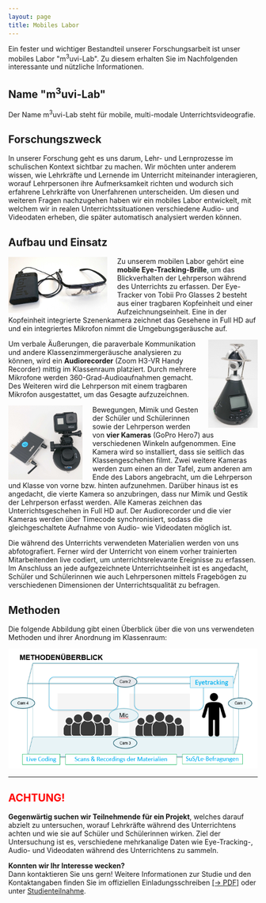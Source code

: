 ```yaml
---
layout: page
title: Mobiles Labor
---
```

<p>Ein fester und wichtiger Bestandteil unserer Forschungsarbeit ist unser mobiles Labor "m<sup>3</sup>uvi-Lab". Zu diesem erhalten Sie im Nachfolgenden interessante und nützliche Informationen.</p>
  
<h2>Name "m<sup>3</sup>uvi-Lab"</h2>

Der Name m<sup>3</sup>uvi-Lab steht für mobile, multi-modale Unterrichtsvideografie. 

<h2>Forschungszweck</h2>

<p>In unserer Forschung geht es uns darum, Lehr- und Lernprozesse im schulischen Kontext sichtbar zu machen. Wir möchten unter anderem wissen, wie Lehrkräfte und Lernende im Unterricht miteinander interagieren, worauf Lehrpersonen ihre Aufmerksamkeit richten und wodurch sich erfahrene Lehrkräfte von Unerfahrenen unterscheiden. Um diesen und weiteren Fragen nachzugehen haben wir ein mobiles Labor entwickelt, mit welchem wir in realen Unterrichtssituationen verschiedene Audio- und Videodaten erheben, die später automatisch analysiert werden können.</p>

<h2>Aufbau und Einsatz</h2>

<img src="assets/images/EyeTracking.JPG" width="200" hight="112" alt="" style="float:left; margin-right:20px;">
<p>Zu unserem mobilen Labor gehört eine <b>mobile Eye-Tracking-Brille</b>, um das Blickverhalten der Lehrperson während des Unterrichts zu erfassen. Der Eye-Tracker von Tobii Pro Glasses 2 besteht aus einer tragbaren Kopfeinheit und einer Aufzeichnungseinheit. Eine in der Kopfeinheit integrierte Szenenkamera zeichnet das Gesehene in Full HD auf und ein integriertes Mikrofon nimmt die Umgebungsgeräusche auf.</p>

<p><img src="assets/images/AudioRecorder.jpg" width="100" hight="178" alt="" style="float:right; margin-left:20px;">Um verbale Äußerungen, die paraverbale Kommunikation und andere Klassenzimmergeräusche analysieren zu können, wird ein <b>Audiorecorder</b> (Zoom H3-VR Handy Recorder) mittig im Klassenraum platziert. Durch mehrere Mikrofone werden 360-Grad-Audioaufnahmen gemacht. Des Weiteren wird die Lehrperson mit einem tragbaren Mikrofon ausgestattet, um das Gesagte aufzuzeichnen.</p>

<img src="assets/images/GoPro.JPG" width="150" hight="150" alt="" style="float:left; margin-right:20px;">
<p>Bewegungen, Mimik und Gesten der Schüler und Schülerinnen sowie der Lehrperson werden von <b>vier Kameras</b> (GoPro Hero7) aus verschiedenen Winkeln aufgenommen. Eine Kamera wird so installiert, dass sie seitlich das Klassengeschehen filmt. Zwei weitere Kameras werden zum einen an der Tafel, zum anderen am Ende des Labors angebracht, um die Lehrperson und Klasse von vorne bzw. hinten aufzunehmen. Darüber hinaus ist es angedacht, die vierte Kamera so anzubringen, dass nur Mimik und Gestik der Lehrperson erfasst werden. Alle Kameras zeichnen das Unterrichtsgeschehen in Full HD auf. Der Audiorecorder und die vier Kameras werden über Timecode synchronisiert, sodass die gleichgeschaltete Aufnahme von Audio- wie Videodaten möglich ist.</p>

<p>Die während des Unterrichts verwendeten Materialien werden von uns abfotografiert. Ferner wird der Unterricht von einem vorher trainierten Mitarbeitenden live codiert, um unterrichtsrelevante Ereignisse zu erfassen. Im Anschluss an jede aufgezeichnete Unterrichtseinheit ist es angedacht, Schüler und Schülerinnen wie auch Lehrpersonen mittels Fragebögen zu verschiedenen Dimensionen der Unterrichtsqualität zu befragen.</p>

<h2>Methoden</h2>

<p>Die folgende Abbildung gibt einen Überblick über die von uns verwendeten Methoden und ihrer Anordnung im Klassenraum:</p>

<div style="text-align:center"><img class="image" src="assets/images/Banner_Labor.png" alt="Methodenüberblick"/></div>

***

<div class="box">
<h2><span style="color:red">ACHTUNG!</span></h2>

<p><b>Gegenwärtig suchen wir Teilnehmende für ein Projekt</b>, welches darauf abzielt zu untersuchen, worauf Lehrkräfte während des Unterrichtens achten und wie sie auf Schüler und Schülerinnen wirken. Ziel der Untersuchung ist es, verschiedene mehrkanalige Daten wie Eye-Tracking-, Audio- und Videodaten während des Unterrichtens zu sammeln.</p>

<p><b>Konnten wir Ihr Interesse wecken?</b><br>
Dann kontaktieren Sie uns gern! Weitere Informationen zur Studie und den Kontaktangaben finden Sie im offiziellen Einladungsschreiben <a href="/assets/pdfs/Einladung_Pilotstudie.pdf">[&rarr; PDF]</a> oder unter <a href="https://empschul-leipzig.github.io/studien">Studienteilnahme</a>.</p>

</div>

